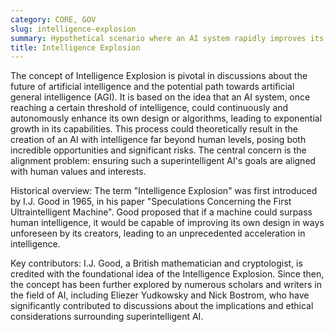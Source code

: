 ```yaml
---
category: CORE, GOV
slug: intelligence-explosion
summary: Hypothetical scenario where an AI system rapidly improves its own capabilities and intelligence, leading to a superintelligent AI far surpassing human intelligence.
title: Intelligence Explosion
---
```


The concept of Intelligence Explosion is pivotal in discussions about the future of artificial intelligence and the potential path towards artificial general intelligence (AGI). It is based on the idea that an AI system, once reaching a certain threshold of intelligence, could continuously and autonomously enhance its own design or algorithms, leading to exponential growth in its capabilities. This process could theoretically result in the creation of an AI with intelligence far beyond human levels, posing both incredible opportunities and significant risks. The central concern is the alignment problem: ensuring such a superintelligent AI's goals are aligned with human values and interests.

Historical overview: The term "Intelligence Explosion" was first introduced by I.J. Good in 1965, in his paper "Speculations Concerning the First Ultraintelligent Machine". Good proposed that if a machine could surpass human intelligence, it would be capable of improving its own design in ways unforeseen by its creators, leading to an unprecedented acceleration in intelligence.

Key contributors: I.J. Good, a British mathematician and cryptologist, is credited with the foundational idea of the Intelligence Explosion. Since then, the concept has been further explored by numerous scholars and writers in the field of AI, including Eliezer Yudkowsky and Nick Bostrom, who have significantly contributed to discussions about the implications and ethical considerations surrounding superintelligent AI.